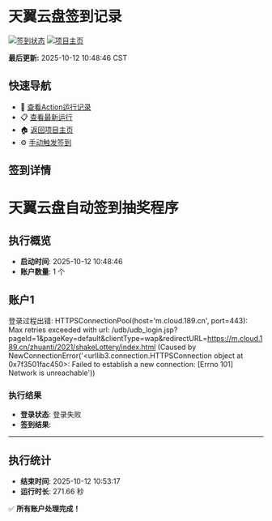 # 天翼云盘签到记录

[![签到状态](https://github.com/Yxini-p/189pan/actions/workflows/main.yml/badge.svg)](https://github.com/Yxini-p/189pan/actions/workflows/main.yml) [![项目主页](https://img.shields.io/badge/GitHub-项目主页-blue?logo=github)](https://github.com/Yxini-p/189pan)

**最后更新:** 2025-10-12 10:48:46 CST

## 快速导航

- 🔄 [查看Action运行记录](https://github.com/Yxini-p/189pan/actions)
- 📋 [查看最新运行](https://github.com/Yxini-p/189pan/actions/runs/18438131260)
- 🏠 [返回项目主页](https://github.com/Yxini-p/189pan)
- ⚙️ [手动触发签到](https://github.com/Yxini-p/189pan/actions/workflows/main.yml)

## 签到详情

# 天翼云盘自动签到抽奖程序

## 执行概览
- **启动时间**: 2025-10-12 10:48:46
- **账户数量**: 1 个

## 账户1
登录过程出错: HTTPSConnectionPool(host='m.cloud.189.cn', port=443): Max retries exceeded with url: /udb/udb_login.jsp?pageId=1&pageKey=default&clientType=wap&redirectURL=https://m.cloud.189.cn/zhuanti/2021/shakeLottery/index.html (Caused by NewConnectionError('<urllib3.connection.HTTPSConnection object at 0x7f3501fac450>: Failed to establish a new connection: [Errno 101] Network is unreachable'))
### 执行结果
- **登录状态**: 登录失败
- **签到结果**: 

---
## 执行统计
- **结束时间**: 2025-10-12 10:53:17
- **运行时长**: 271.66 秒

✅ **所有账户处理完成！**

